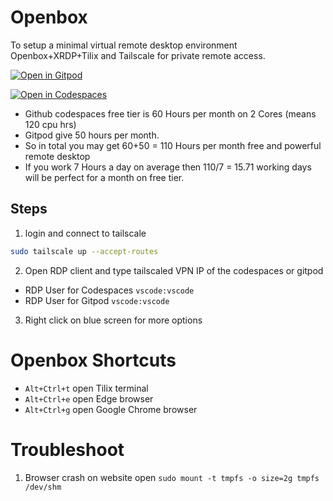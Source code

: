 # Openbox

To setup a minimal virtual remote desktop environment Openbox+XRDP+Tilix and Tailscale for private remote access.

[![Open in Gitpod](https://gitpod.io/button/open-in-gitpod.svg)](https://gitpod.io/new#https://github.com/rahuldhole/openbox)

[![Open in Codespaces](https://github.com/codespaces/badge.svg)](https://github.com/codespaces/new?hide_repo_select=true&ref=main&repo=rahuldhole/openbox)

- Github codespaces free tier is 60 Hours per month on 2 Cores (means 120 cpu hrs)
- Gitpod give 50 hours per month.
- So in total you may get 60+50 = 110 Hours per month free and powerful remote desktop
- If you work 7 Hours a day on average then 110/7 = 15.71 working days will be perfect for a month on free tier.

## Steps

1. login and connect to tailscale
```sh
sudo tailscale up --accept-routes
```

2. Open RDP client and type tailscaled VPN IP of the codespaces or gitpod
- RDP User for Codespaces `vscode:vscode`
- RDP User for Gitpod `vscode:vscode`

3. Right click on blue screen for more options

# Openbox Shortcuts
- `Alt+Ctrl+t` open Tilix terminal
- `Alt+Ctrl+e` open Edge browser
- `Alt+Ctrl+g` open Google Chrome browser

# Troubleshoot
1. Browser crash on website open `sudo mount -t tmpfs -o size=2g tmpfs /dev/shm`

